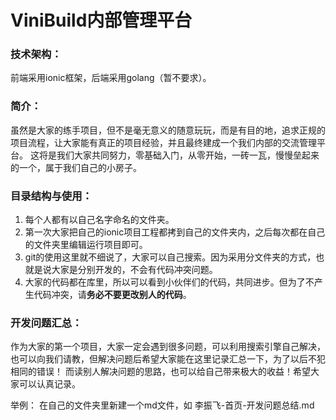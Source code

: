 # ViniBuild内部管理平台
### 技术架构：
前端采用ionic框架，后端采用golang（暂不要求）。
### 简介：
虽然是大家的练手项目，但不是毫无意义的随意玩玩，而是有目的地，追求正规的项目流程，让大家能有真正的项目经验，并且最终建成一个我们内部的交流管理平台。
这将是我们大家共同努力，零基础入门，从零开始，一砖一瓦，慢慢垒起来的一个，属于我们自己的小房子。

### 目录结构与使用：
1. 每个人都有以自己名字命名的文件夹。
2. 第一次大家把自己的ionic项目工程都拷到自己的文件夹内，之后每次都在自己的文件夹里编辑运行项目即可。
3. git的使用这里就不细说了，大家可以自己搜索。因为采用分文件夹的方式，也就是说大家是分别开发的，不会有代码冲突问题。
4. 大家的代码都在库里，所以可以看到小伙伴们的代码，共同进步。但为了不产生代码冲突，请**务必不要更改别人的代码**。

### 开发问题汇总：
作为大家的第一个项目，大家一定会遇到很多问题，可以利用搜索引擎自己解决，也可以向我们请教，但解决问题后希望大家能在这里记录汇总一下，为了以后不犯相同的错误！
而读别人解决问题的思路，也可以给自己带来极大的收益！希望大家可以认真记录。

举例：
在自己的文件夹里新建一个md文件，如  李振飞-首页-开发问题总结.md
